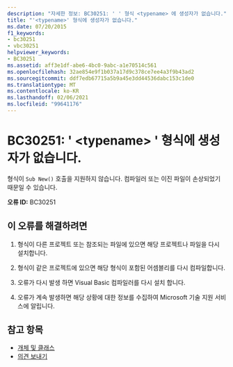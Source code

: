```yaml
---
description: "자세한 정보: BC30251: ' ' 형식 <typename> 에 생성자가 없습니다."
title: "'<typename>' 형식에 생성자가 없습니다."
ms.date: 07/20/2015
f1_keywords:
- bc30251
- vbc30251
helpviewer_keywords:
- BC30251
ms.assetid: aff3e1df-abe6-4bc0-9abc-a1e70514c561
ms.openlocfilehash: 32ae854e9f1b037a17d9c378ce7ee4a3f9b43ad2
ms.sourcegitcommit: ddf7edb67715a5b9a45e3dd44536dabc153c1de0
ms.translationtype: MT
ms.contentlocale: ko-KR
ms.lasthandoff: 02/06/2021
ms.locfileid: "99641176"
---
```

# <a name="bc30251-type-typename-has-no-constructors"></a>BC30251: ' \<typename> ' 형식에 생성자가 없습니다.

형식이 `Sub New()` 호출을 지원하지 않습니다. 컴파일러 또는 이진 파일이 손상되었기 때문일 수 있습니다.

 **오류 ID:** BC30251

## <a name="to-correct-this-error"></a>이 오류를 해결하려면

1. 형식이 다른 프로젝트 또는 참조되는 파일에 있으면 해당 프로젝트나 파일을 다시 설치합니다.

2. 형식이 같은 프로젝트에 있으면 해당 형식이 포함된 어셈블리를 다시 컴파일합니다.

3. 오류가 다시 발생 하면 Visual Basic 컴파일러를 다시 설치 합니다.

4. 오류가 계속 발생하면 해당 상황에 대한 정보를 수집하여 Microsoft 기술 지원 서비스에 알립니다.

## <a name="see-also"></a>참고 항목

- [개체 및 클래스](../../programming-guide/language-features/objects-and-classes/index.md)
- [의견 보내기](/visualstudio/ide/feedback-options)
